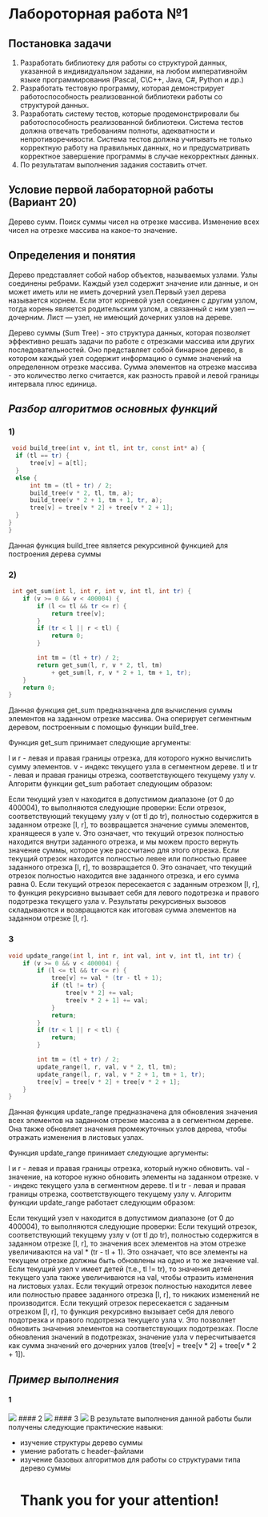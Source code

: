 # Лабороторная работа №1
##   Постановка задачи
1. Разработать библиотеку для работы со структурой данных, указанной в
индивидуальном задании, на любом императивнойм языке
программирования (Pascal, C\C++, Java, C#, Python и др.)
2. Разработать тестовую программу, которая демонстрирует
работоспособность реализованной библиотеки работы со структурой
данных.
3. Разработать систему тестов, которые продемонстрировали бы
работоспособность реализованной библиотеки. Система тестов должна
отвечать требованиям полноты, адекватности и непротиворечивости.
Система тестов должна учитывать не только корректную работу на
правильных данных, но и предусматривать корректное завершение
программы в случае некорректных данных.
4. По результатам выполнения задания составить отчет.
## Условие первой лабораторной работы (Вариант 20)
Дерево сумм. Поиск суммы чисел на отрезке массива. Изменение всех
чисел на отрезке массива на какое-то значение.
 ## Определения и понятия
  Дерево представляет собой набор объектов, называемых узлами. Узлы соединены ребрами. Каждый узел содержит значение или данные, и он может иметь или не иметь дочерний узел.Первый узел дерева называется корнем. Если этот корневой узел соединен с другим узлом, тогда корень является родительским узлом, а связанный с ним узел — дочерним. Лист — узел, не имеющий дочерних узлов на дереве.

  Дерево суммы (Sum Tree) - это структура данных, которая позволяет эффективно решать задачи по работе с отрезками массива или других последовательностей. Оно представляет собой бинарное дерево, в котором каждый узел содержит информацию о сумме значений на определенном отрезке массива. Сумма элементов на отрезке массива - это количество легко считается, как разность правой и левой границы интервала плюс единица.
  ##  *Разбор алгоритмов основных функций*
  ### 1)
  ``` c++
   void build_tree(int v, int tl, int tr, const int* a) {
    if (tl == tr) {
        tree[v] = a[tl];
    }
    else {
        int tm = (tl + tr) / 2;
        build_tree(v * 2, tl, tm, a);
        build_tree(v * 2 + 1, tm + 1, tr, a);
        tree[v] = tree[v * 2] + tree[v * 2 + 1];
    }
}
}
```
Данная функция build_tree является рекурсивной функцией для построения дерева суммы
### 2)
``` c++
 int get_sum(int l, int r, int v, int tl, int tr) {
    if (v >= 0 && v < 400004) {
        if (l <= tl && tr <= r) {
            return tree[v];
        }
        if (tr < l || r < tl) {
            return 0;
        }

        int tm = (tl + tr) / 2;
        return get_sum(l, r, v * 2, tl, tm)
            + get_sum(l, r, v * 2 + 1, tm + 1, tr);
    }
    return 0;
}
```
Данная функция get_sum предназначена для вычисления суммы элементов на заданном отрезке массива. Она оперирует сегментным деревом, построенным с помощью функции build_tree.

Функция get_sum принимает следующие аргументы:

l и r - левая и правая границы отрезка, для которого нужно вычислить сумму элементов.
v - индекс текущего узла в сегментном дереве.
tl и tr - левая и правая границы отрезка, соответствующего текущему узлу v.
Алгоритм функции get_sum работает следующим образом:

Если текущий узел v находится в допустимом диапазоне (от 0 до 400004), то выполняются следующие проверки:
Если отрезок, соответствующий текущему узлу v (от tl до tr), полностью содержится в заданном отрезке [l, r], то возвращается значение суммы элементов, хранящееся в узле v. Это означает, что текущий отрезок полностью находится внутри заданного отрезка, и мы можем просто вернуть значение суммы, которое уже рассчитано для этого отрезка.
Если текущий отрезок находится полностью левее или полностью правее заданного отрезка [l, r], то возвращается 0. Это означает, что текущий отрезок полностью находится вне заданного отрезка, и его сумма равна 0.
Если текущий отрезок пересекается с заданным отрезком [l, r], то функция рекурсивно вызывает себя для левого подотрезка и правого подотрезка текущего узла v. Результаты рекурсивных вызовов складываются и возвращаются как итоговая сумма элементов на заданном отрезке [l, r].
### 3
``` c++
void update_range(int l, int r, int val, int v, int tl, int tr) {
    if (v >= 0 && v < 400004) {
        if (l <= tl && tr <= r) {
            tree[v] += val * (tr - tl + 1);
            if (tl != tr) {
                tree[v * 2] += val;
                tree[v * 2 + 1] += val;
            }
            return;
        }
        if (tr < l || r < tl) {
            return;
        }

        int tm = (tl + tr) / 2;
        update_range(l, r, val, v * 2, tl, tm);
        update_range(l, r, val, v * 2 + 1, tm + 1, tr);
        tree[v] = tree[v * 2] + tree[v * 2 + 1];
    }
}
```
Данная функция update_range предназначена для обновления значения всех элементов на заданном отрезке массива a в сегментном дереве. Она также обновляет значения промежуточных узлов дерева, чтобы отражать изменения в листовых узлах.

Функция update_range принимает следующие аргументы:

l и r - левая и правая границы отрезка, который нужно обновить.
val - значение, на которое нужно обновить элементы на заданном отрезке.
v - индекс текущего узла в сегментном дереве.
tl и tr - левая и правая границы отрезка, соответствующего текущему узлу v.
Алгоритм функции update_range работает следующим образом:

Если текущий узел v находится в допустимом диапазоне (от 0 до 400004), то выполняются следующие проверки:
Если текущий отрезок, соответствующий текущему узлу v (от tl до tr), полностью содержится в заданном отрезке [l, r], то значения всех элементов на этом отрезке увеличиваются на val * (tr - tl + 1). Это означает, что все элементы на текущем отрезке должны быть обновлены на одно и то же значение val.
Если текущий узел v имеет детей (т.е., tl != tr), то значения детей текущего узла также увеличиваются на val, чтобы отразить изменения на листовых узлах.
Если текущий отрезок полностью находится левее или полностью правее заданного отрезка [l, r], то никаких изменений не производится.
Если текущий отрезок пересекается с заданным отрезком [l, r], то функция рекурсивно вызывает себя для левого подотрезка и правого подотрезка текущего узла v. Это позволяет обновить значения элементов на соответствующих подотрезках.
После обновления значений в подотрезках, значение узла v пересчитывается как сумма значений его дочерних узлов (tree[v] = tree[v * 2] + tree[v * 2 + 1]).

 ##  *Пример выполнения*
  #### 1
 <img src="images/Снимок экрана (35).png">
  #### 2
  <img src="images/Снимок экрана (40).png">
  #### 3
  <img src="images/Снимок экрана (41).png">
  В результате выполнения данной работы были получены следующие практические навыки:

+ изучение структуры дерево суммы
+ умение работать с header-файлами
+ изучение базовых алгоритмов для работы со структурами типа дерево суммы
  # Thank you for your attention!
